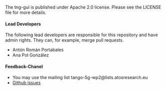 The tng-gui is published under Apache 2.0 license. Please see the LICENSE file for more details.

<h4>Lead Developers</h4>
<p>The following lead developers are responsible for this repository and have admin rights. They can, for example, merge pull requests.</p>

<ul>
<li>Antón Román Portabales</li>
<li>Ana Pol González</li>
</ul>

<h4>Feedback-Chanel</h4>
<ul>
<li>You may use the mailing list tango-5g-wp2@lists.atosresearch.eu</li>
<li><a href='https://github.com/sonata-nfv/tng-gui/issues'>Github issues</a></li> 
</ul>
